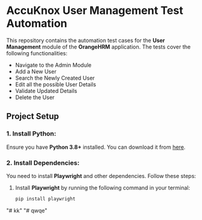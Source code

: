 # AccuKnox User Management Test Automation

This repository contains the automation test cases for the **User Management** module of the **OrangeHRM** application. The tests cover the following functionalities:
- Navigate to the Admin Module
- Add a New User
- Search the Newly Created User
- Edit all the possible User Details
- Validate Updated Details
- Delete the User

## Project Setup

### 1. **Install Python**:
Ensure you have **Python 3.8+** installed. You can download it from [here](https://www.python.org/downloads/).

### 2. **Install Dependencies**:
You need to install **Playwright** and other dependencies. Follow these steps:
1. Install **Playwright** by running the following command in your terminal:
   ```bash
   pip install playwright
"# kk" 
"# qwqe" 
